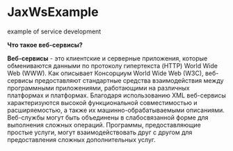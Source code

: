 # JaxWsExample
example of service development

**Что такое веб-сервисы?**

**Веб-сервисы** - это клиентские и серверные приложения, которые обмениваются данными по протоколу гипертекста (HTTP) World Wide Web (WWW). Как описывает Консорциум World Wide Web (W3C), веб-сервисы предоставляют стандартные средства взаимодействия между программными приложениями, работающими на различных платформах и платформах. Благодаря использованию XML веб-сервисы характеризуются высокой функциональной совместимостью и расширяемостью, а также их машинно-обрабатываемыми описаниями. Веб-службы могут быть объединены в слабосвязанной форме для выполнения сложных операций. Программы, предоставляющие простые услуги, могут взаимодействовать друг с другом для предоставления сложных дополнительных услуг.
